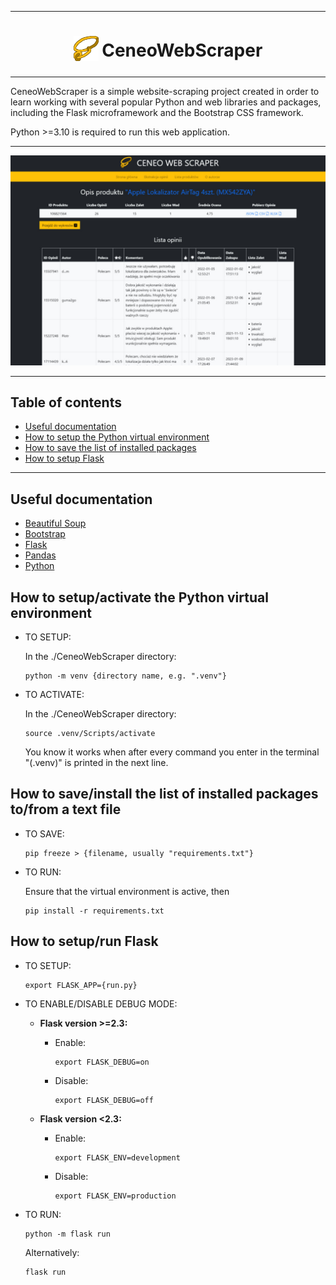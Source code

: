***

<h1 align="center"> 
  <sub>
    <img src="app/static/images/logo.png" height="40" width="40">
  </sub>
  CeneoWebScraper
</h1>

***

CeneoWebScraper is a simple website-scraping project created in order to learn working with several popular Python and web libraries and packages, including the Flask microframework and the Bootstrap CSS framework.

Python >=3.10 is required to run this web application.

***

<p align="center">
  <img src="sample-image.jpg">
</p>

***

## Table of contents
- [Useful documentation](#useful-documentation)
- [How to setup the Python virtual environment](#how-to-setupactivate-the-python-virtual-environment)
- [How to save the list of installed packages](#how-to-saveinstall-the-list-of-installed-packages-tofrom-a-text-file)
- [How to setup Flask](#how-to-setuprun-flask)

***

## Useful documentation
   - [Beautiful Soup](https://beautiful-soup-4.readthedocs.io/)
   - [Bootstrap](https://getbootstrap.com/docs/)
   - [Flask](https://flask.palletsprojects.com/)
   - [Pandas](https://pandas.pydata.org/docs/)
   - [Python](https://docs.python.org/)

## How to setup/activate the Python virtual environment
   - TO SETUP:

     In the ./CeneoWebScraper directory:
     ```
     python -m venv {directory name, e.g. ".venv"}
     ```

   - TO ACTIVATE:

     In the ./CeneoWebScraper directory:
     ```
     source .venv/Scripts/activate
     ```

     You know it works when after every command you enter in the terminal "(.venv)" is printed in the next line.

## How to save/install the list of installed packages to/from a text file
   - TO SAVE:
     ```
     pip freeze > {filename, usually "requirements.txt"}
     ```

   - TO RUN:

     Ensure that the virtual environment is active, then
     ```
     pip install -r requirements.txt
     ```

## How to setup/run Flask
   - TO SETUP:
     ```
     export FLASK_APP={run.py}
     ```

   - TO ENABLE/DISABLE DEBUG MODE:
      - **Flask version >=2.3:**
        - Enable:
          ```
          export FLASK_DEBUG=on
          ```

        - Disable:
          ```
          export FLASK_DEBUG=off
          ```

      - **Flask version <2.3:**
        - Enable:
          ```
          export FLASK_ENV=development
          ```

        - Disable:
          ```
          export FLASK_ENV=production
          ```

   - TO RUN:
     ```
     python -m flask run
     ```

     Alternatively:
     ```
     flask run
     ```

